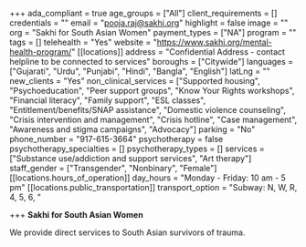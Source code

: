 +++
ada_compliant = true
age_groups = ["All"]
client_requirements = []
credentials = ""
email = "pooja.raj@sakhi.org"
highlight = false
image = ""
org = "Sakhi for South Asian Women"
payment_types = ["NA"]
program = ""
tags = []
telehealth = "Yes"
website = "https://www.sakhi.org/mental-health-program/"
[[locations]]
address = "Confidential Address - contact helpline to be connected to services"
boroughs = ["Citywide"]
languages = ["Gujarati", "Urdu", "Punjabi", "Hindi", "Bangla", "English"]
latLng = ""
new_clients = "Yes"
non_clinical_services = ["Supported housing", "Psychoeducation", "Peer support groups", "Know Your Rights workshops", "Financial literacy", "Family support", "ESL classes", "Entitlement/benefits/SNAP assistance", "Domestic violence counseling", "Crisis intervention and management", "Crisis hotline", "Case management", "Awareness and stigma campaigns", "Advocacy"]
parking = "No"
phone_number = "917-615-3664"
psychotherapy = false
psychotherapy_specialties = []
psychotherapy_types = []
services = ["Substance use/addiction and support services", "Art therapy"]
staff_gender = ["Transgender", "Nonbinary", "Female"]
[[locations.hours_of_operation]]
day_hours = "Monday - Friday: 10 am - 5 pm"
[[locations.public_transportation]]
transport_option = "Subway: N, W, R, 4, 5, 6, "

+++
**Sakhi for South Asian Women**

We provide direct services to South Asian survivors of trauma.